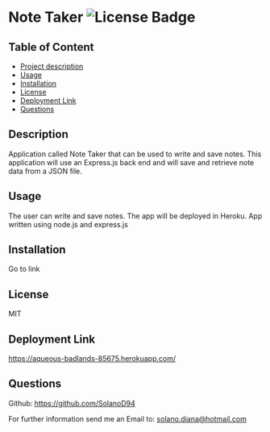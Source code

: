 
# Note Taker  ![License Badge](https://img.shields.io/badge/License-MIT-blueviolet)

## Table of Content
- [Project description](#Description)
- [Usage](#Usage)
- [Installation](#Installation)
- [License](#License)
- [Deployment Link](#Deployment-Link)
- [Questions](#Questions)

## Description
Application called Note Taker that can be used to write and save notes. This application will use an Express.js back end and will save and retrieve note data from a JSON file.

## Usage
The user can write and save notes. The app will be deployed in Heroku. App written using node.js and express.js

## Installation
Go to link

## License
MIT

## Deployment Link
https://aqueous-badlands-85675.herokuapp.com/

## Questions
Github: <https://github.com/SolanoD94> 
 
For further information send me an Email to: <solano.diana@hotmail.com>

